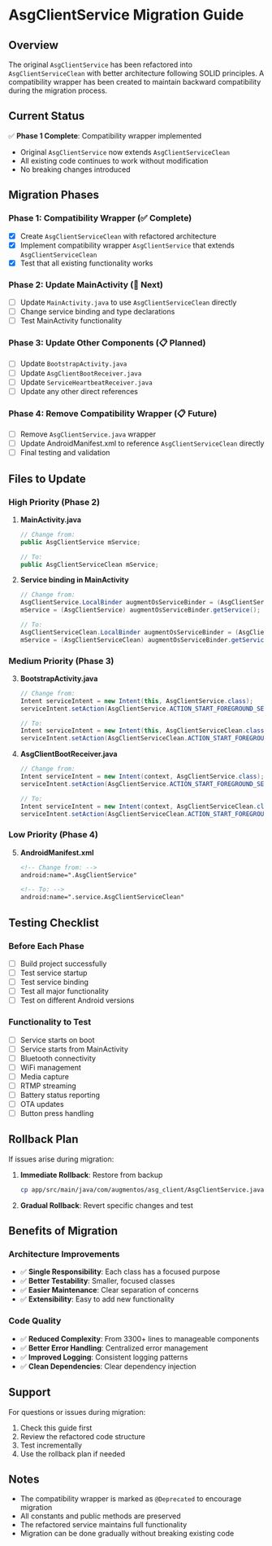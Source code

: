 # AsgClientService Migration Guide

## Overview

The original `AsgClientService` has been refactored into `AsgClientServiceClean` with better architecture following SOLID principles. A compatibility wrapper has been created to maintain backward compatibility during the migration process.

## Current Status

✅ **Phase 1 Complete**: Compatibility wrapper implemented
- Original `AsgClientService` now extends `AsgClientServiceClean`
- All existing code continues to work without modification
- No breaking changes introduced

## Migration Phases

### Phase 1: Compatibility Wrapper (✅ Complete)
- [x] Create `AsgClientServiceClean` with refactored architecture
- [x] Implement compatibility wrapper `AsgClientService` that extends `AsgClientServiceClean`
- [x] Test that all existing functionality works

### Phase 2: Update MainActivity (🔄 Next)
- [ ] Update `MainActivity.java` to use `AsgClientServiceClean` directly
- [ ] Change service binding and type declarations
- [ ] Test MainActivity functionality

### Phase 3: Update Other Components (📋 Planned)
- [ ] Update `BootstrapActivity.java`
- [ ] Update `AsgClientBootReceiver.java`
- [ ] Update `ServiceHeartbeatReceiver.java`
- [ ] Update any other direct references

### Phase 4: Remove Compatibility Wrapper (📋 Future)
- [ ] Remove `AsgClientService.java` wrapper
- [ ] Update AndroidManifest.xml to reference `AsgClientServiceClean` directly
- [ ] Final testing and validation

## Files to Update

### High Priority (Phase 2)
1. **MainActivity.java**
   ```java
   // Change from:
   public AsgClientService mService;
   
   // To:
   public AsgClientServiceClean mService;
   ```

2. **Service binding in MainActivity**
   ```java
   // Change from:
   AsgClientService.LocalBinder augmentOsServiceBinder = (AsgClientService.LocalBinder) service;
   mService = (AsgClientService) augmentOsServiceBinder.getService();
   
   // To:
   AsgClientServiceClean.LocalBinder augmentOsServiceBinder = (AsgClientServiceClean.LocalBinder) service;
   mService = (AsgClientServiceClean) augmentOsServiceBinder.getService();
   ```

### Medium Priority (Phase 3)
3. **BootstrapActivity.java**
   ```java
   // Change from:
   Intent serviceIntent = new Intent(this, AsgClientService.class);
   serviceIntent.setAction(AsgClientService.ACTION_START_FOREGROUND_SERVICE);
   
   // To:
   Intent serviceIntent = new Intent(this, AsgClientServiceClean.class);
   serviceIntent.setAction(AsgClientServiceClean.ACTION_START_FOREGROUND_SERVICE);
   ```

4. **AsgClientBootReceiver.java**
   ```java
   // Change from:
   Intent serviceIntent = new Intent(context, AsgClientService.class);
   serviceIntent.setAction(AsgClientService.ACTION_START_FOREGROUND_SERVICE);
   
   // To:
   Intent serviceIntent = new Intent(context, AsgClientServiceClean.class);
   serviceIntent.setAction(AsgClientServiceClean.ACTION_START_FOREGROUND_SERVICE);
   ```

### Low Priority (Phase 4)
5. **AndroidManifest.xml**
   ```xml
   <!-- Change from: -->
   android:name=".AsgClientService"
   
   <!-- To: -->
   android:name=".service.AsgClientServiceClean"
   ```

## Testing Checklist

### Before Each Phase
- [ ] Build project successfully
- [ ] Test service startup
- [ ] Test service binding
- [ ] Test all major functionality
- [ ] Test on different Android versions

### Functionality to Test
- [ ] Service starts on boot
- [ ] Service starts from MainActivity
- [ ] Bluetooth connectivity
- [ ] WiFi management
- [ ] Media capture
- [ ] RTMP streaming
- [ ] Battery status reporting
- [ ] OTA updates
- [ ] Button press handling

## Rollback Plan

If issues arise during migration:

1. **Immediate Rollback**: Restore from backup
   ```bash
   cp app/src/main/java/com/augmentos/asg_client/AsgClientService.java.backup app/src/main/java/com/augmentos/asg_client/AsgClientService.java
   ```

2. **Gradual Rollback**: Revert specific changes and test

## Benefits of Migration

### Architecture Improvements
- ✅ **Single Responsibility**: Each class has a focused purpose
- ✅ **Better Testability**: Smaller, focused classes
- ✅ **Easier Maintenance**: Clear separation of concerns
- ✅ **Extensibility**: Easy to add new functionality

### Code Quality
- ✅ **Reduced Complexity**: From 3300+ lines to manageable components
- ✅ **Better Error Handling**: Centralized error management
- ✅ **Improved Logging**: Consistent logging patterns
- ✅ **Clean Dependencies**: Clear dependency injection

## Support

For questions or issues during migration:
1. Check this guide first
2. Review the refactored code structure
3. Test incrementally
4. Use the rollback plan if needed

## Notes

- The compatibility wrapper is marked as `@Deprecated` to encourage migration
- All constants and public methods are preserved
- The refactored service maintains full functionality
- Migration can be done gradually without breaking existing code 